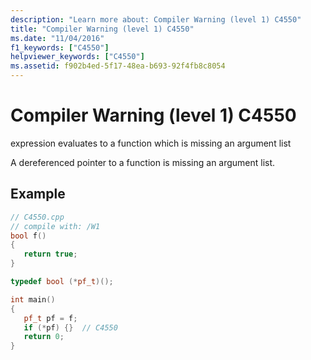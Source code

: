 ```yaml
---
description: "Learn more about: Compiler Warning (level 1) C4550"
title: "Compiler Warning (level 1) C4550"
ms.date: "11/04/2016"
f1_keywords: ["C4550"]
helpviewer_keywords: ["C4550"]
ms.assetid: f902b4ed-5f17-48ea-b693-92f4fb8c8054
---
```

# Compiler Warning (level 1) C4550

expression evaluates to a function which is missing an argument list

A dereferenced pointer to a function is missing an argument list.

## Example

```cpp
// C4550.cpp
// compile with: /W1
bool f()
{
   return true;
}

typedef bool (*pf_t)();

int main()
{
   pf_t pf = f;
   if (*pf) {}  // C4550
   return 0;
}
```

